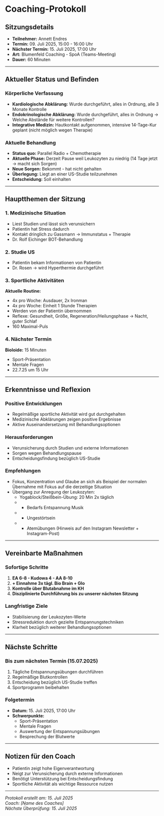 # Coaching-Protokoll

## Sitzungsdetails
- **Teilnehmer:** Annett Endres
- **Termin:** 09. Juli 2025, 15:00 - 16:00 Uhr
- **Nächster Termin:** 15. Juli 2025, 17:00 Uhr
- **Art:** Blumenfeld Coaching - SpoA (Teams-Meeting)
- **Dauer:** 60 Minuten

---

## Aktueller Status und Befinden

### Körperliche Verfassung
- **Kardiologische Abklärung:** Wurde durchgeführt, alles in Ordnung, alle 3 Monate Kontrolle
- **Endokrinologische Abklärung:** Wurde durchgeführt, alles in Ordnung → Welche Abstände für weitere Kontrollen?
- **Integrative Medizin:** Hautkontakt aufgenommen, intensive 14-Tage-Kur geplant (nicht möglich wegen Therapie)

### Aktuelle Behandlung
- **Status quo:** Parallel Radio + Chemotherapie
- **Aktuelle Phase:** Derzeit Pause weil Leukozyten zu niedrig (14 Tage jetzt → macht sich Sorgen)
- **Neue Sorgen:** Bekommt - hat nicht gehalten
- **Überlegung:** Liegt an einer US-Studie teilzunehmen
- **Entscheidung:** Soll einhalten

---

## Hauptthemen der Sitzung

### 1. Medizinische Situation
- Liest Studien und lässt sich verunsichern
- Patientin hat Stress dadurch
- Kontakt dringlich zu Gassmann → Immunstatus + Therapie
- Dr. Rolf Eichinger BOT-Behandlung

### 2. Studie US
- Patientin bekam Informationen von Patientin
- Dr. Rosen → wird Hyperthermie durchgeführt

### 3. Sportliche Aktivitäten
**Aktuelle Routine:**
- 4x pro Woche: Ausdauer, 2x Ironman
- 4x pro Woche: Einheit 1 Stunde Therapien
- Werden von der Patientin übernommen
- Reflexe: Gesundheit, Größe, Regeneration/Heilungsphase → Nacht, guter Schlaf
- 160 Maximal-Puls

### 4. Nächster Termin
**Bioloide:** 15 Minuten
- Sport-Präsentation
- Mentale Fragen
- 22.7.25 um 15 Uhr

---

## Erkenntnisse und Reflexion

### Positive Entwicklungen
- Regelmäßige sportliche Aktivität wird gut durchgehalten
- Medizinische Abklärungen zeigen positive Ergebnisse
- Aktive Auseinandersetzung mit Behandlungsoptionen

### Herausforderungen
- Verunsicherung durch Studien und externe Informationen
- Sorgen wegen Behandlungspause
- Entscheidungsfindung bezüglich US-Studie

### Empfehlungen
- Fokus, Konzentration und Glaube an sich als Beispiel der normalen Übernahme mit Fokus auf die derzeitige Situation
- Übergang zur Anregung der Leukozyten:
  - Yogablock/Steißbein-Übung: 20 Min 2x täglich
  - + Bedarfs Entspannung Musik
  - + Ungestörtsein
  - + Atemübungen (Hinweis auf den Instagram Newsletter + Instagram-Post)

---

## Vereinbarte Maßnahmen

### Sofortige Schritte
1. **EA 6-8 - Kudowa 4 - AA 8-10**
2. **+ Einnahme 3x tägl. Bio Brain + Glo**
3. **Kontrolle über Blutabnahme im KH**
4. **Disziplinierte Durchführung bis zu unserer nächsten Sitzung**

### Langfristige Ziele
- Stabilisierung der Leukozyten-Werte
- Stressreduktion durch gezielte Entspannungstechniken
- Klarheit bezüglich weiterer Behandlungsoptionen

---

## Nächste Schritte

### Bis zum nächsten Termin (15.07.2025)
1. Tägliche Entspannungsübungen durchführen
2. Regelmäßige Blutkontrollen
3. Entscheidung bezüglich US-Studie treffen
4. Sportprogramm beibehalten

### Folgetermin
- **Datum:** 15. Juli 2025, 17:00 Uhr
- **Schwerpunkte:** 
  - Sport-Präsentation
  - Mentale Fragen
  - Auswertung der Entspannungsübungen
  - Besprechung der Blutwerte

---

## Notizen für den Coach
- Patientin zeigt hohe Eigenverantwortung
- Neigt zur Verunsicherung durch externe Informationen
- Benötigt Unterstützung bei Entscheidungsfindung
- Sportliche Aktivität als wichtige Ressource nutzen

---

*Protokoll erstellt am: 15. Juli 2025*  
*Coach: [Name des Coaches]*  
*Nächste Überprüfung: 15. Juli 2025*